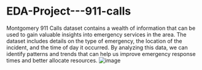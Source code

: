 # EDA-Project---911-calls
Montgomery 911 Calls dataset contains a wealth of information that can be used to gain valuable insights into emergency services in the area. The dataset includes details on the type of emergency, the location of the incident, and the time of day it occurred. By analyzing this data, we can identify patterns and trends that can help us improve emergency response times and better allocate resources.
![image](https://github.com/Saarle/EDA-Project---911-calls/assets/138294756/c3df035c-30e3-4be2-99ad-bc8fe7df1d8b)
